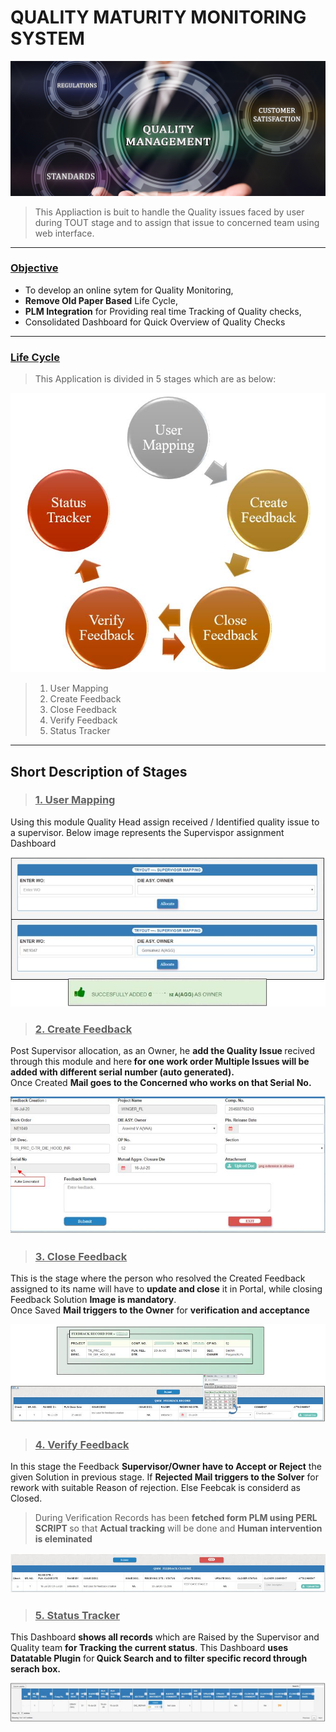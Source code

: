 # QUALITY MATURITY MONITORING SYSTEM

![enter image description here](https://github.com/ankesh-verma/PERL/blob/main/Quality_Maturity_Monitoring/images/Main_Standard.png?raw=true)

> This Appliaction is buit to handle the Quality issues faced by user during TOUT stage and to assign that issue to concerned team using web interface.
***
### <u>Objective</u>
 * To develop an online sytem for Quality Monitoring,
 * <b>Remove Old Paper Based</b> Life Cycle,
 * <b>PLM Integration</b> for Providing real time Tracking of Quality checks,
 * Consolidated Dashboard for Quick Overview of Quality Checks
***
### <u>Life Cycle</u>

> This Application is divided in 5 stages which are as below:

![enter image description here](https://github.com/ankesh-verma/PERL/blob/main/Quality_Maturity_Monitoring/images/Life_Cycle.JPG?raw=true)

> 1. User Mapping
> 2. Create Feedback
> 3. Close Feedback
> 4. Verify Feedback
> 5. Status Tracker
***
## Short Description of Stages
> ### <u>1. User Mapping</u>
Using this module Quality Head assign received / Identified quality issue to a supervisor.
 Below image represents the Supervispor assignment Dashboard <br>
 
![enter image description here](https://github.com/ankesh-verma/PERL/blob/main/Quality_Maturity_Monitoring/images/ownerMapping.JPG?raw=true)

> ### <u>2. Create Feedback</u>

  Post Supervisor allocation, as an Owner, he <b>add the Quality Issue </b>recived through this module and here<b> for one work order Multiple Issues will be added with different serial number (auto generated).</b><br>
  Once Created <b>Mail goes to the Concerned who works on that Serial No.</b> <br>
  
  ![enter image description here](https://github.com/ankesh-verma/PERL/blob/main/Quality_Maturity_Monitoring/images/CreateFB.JPG?raw=true)

> ### <u>3. Close Feedback</u> 

 This is the stage where the person who resolved the Created Feedback assigned to its name will have to <b>update and close</b> it in Portal, while closing Feedback Solution <b>Image is mandatory</b>.<br>
  Once Saved <b>Mail triggers to the Owner</b> for <b>verification and acceptance</b><br>
  
 ![enter image description here](https://github.com/ankesh-verma/PERL/blob/main/Quality_Maturity_Monitoring/images/Closure_FB.JPG?raw=true) 
 
 > ### <u>4. Verify Feedback</u>
 
 In this stage the Feedback <b>Supervisor/Owner have to Accept or Reject</b> the given Solution in previous stage. If <b>Rejected Mail triggers to the Solver</b> for rework with suitable Reason of rejection. Else Feebcak is considerd as Closed.<br>
> During Verification Records has been <b>fetched form PLM using PERL SCRIPT </b>so that <b>Actual tracking</b> will be done and <b>Human intervention is eleminated</b><br>

 ![enter image description here](https://github.com/ankesh-verma/PERL/blob/main/Quality_Maturity_Monitoring/images/VerifyFB.JPG?raw=true)
 
 > ### <u>5. Status Tracker</u>
 
 This Dashboard <b>shows all records</b> which are Raised by the Supervisor and Quality team <b>for Tracking the current status</b>. This Dashboard <b>uses Datatable Plugin</b> for<b> Quick Search and to filter specific record through serach box.</b><br>
 
 ![enter image description here](https://github.com/ankesh-verma/PERL/blob/main/Quality_Maturity_Monitoring/images/TrackWindowFB.JPG?raw=true)
